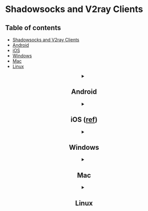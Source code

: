 # Shadowsocks and V2ray Clients

## Table of contents
- [Shadowsocks and V2ray Clients](#shadowsocks-and-v2ray-clients)
- [Android](#android)
- [iOS](#ios-ref)
- [Windows](#windows)
- [Mac](#mac)
- [Linux](#linux)

<details align="center">
  <summary>
    <h2>Android</h2>
  </summary>
  <table>
    <thead>
      <tr>
        <th style="text-align:left">VPN/proxy</th>
        <th style="text-align:center">Cores</th>
        <th style="text-align:left">Download</th>
      </tr>
    </thead>
    <tbody>
      <tr>
        <td style="text-align:left"><a href="https://github.com/SagerNet/SagerNet">SagerNet</a></td>
        <td style="text-align:center">sagernet</td>
        <td style="text-align:left"><a
            href="https://play.google.com/store/apps/details?id=io.nekohasekai.sagernet">Google Play</a></td>
      </tr>
      <tr>
        <td style="text-align:left"><a href="https://github.com/MatsuriDayo/Matsuri"> Matsuri</a></td>
        <td style="text-align:center">v2ray / sing-box</td>
        <td style="text-align:left"><a href="https://play.google.com/store/apps/details?id=moe.matsuri.lite">Google
            Play</a></td>
      </tr>
      <tr>
        <td style="text-align:left"><a href="https://github.com/2dust/v2rayNG">v2rayNG</a></td>
        <td style="text-align:center">xray / v2ray</td>
        <td style="text-align:left"><a href="https://play.google.com/store/apps/details?id=com.v2ray.ang">Google
            Play</a></td>
      </tr>
      <tr>
        <td style="text-align:left"><a
            href="https://github.com/xxf098/shadowsocksr-v2ray-trojan-android">shadowsocksr-v2ray-trojan-android</a>
        </td>
        <td style="text-align:center">v2ray</td>
        <td style="text-align:left"><a
            href="https://github.com/xxf098/shadowsocksr-v2ray-trojan-android/releases">GitHub Release</a></td>
      </tr>
      <tr>
        <td style="text-align:left"><a href="https://github.com/Kr328/ClashForAndroid">ClashForAndroid</a></td>
        <td style="text-align:center">clash</td>
        <td style="text-align:left"><a
            href="https://play.google.com/store/apps/details?id=com.github.kr328.clash">Google Play</a></td>
      </tr>
      <tr>
        <td style="text-align:left"><a href="https://github.com/shadowsocks/shadowsocks-android">shadowsocks-android</a>
        </td>
        <td style="text-align:center">shadowsocks</td>
        <td style="text-align:left"><a
            href="https://play.google.com/store/apps/details?id=com.github.shadowsocks">Google Play</a></td>
      </tr>
      <tr>
        <td style="text-align:left"><a href="https://github.com/Jigsaw-Code/outline-client">Outline</a></td>
        <td style="text-align:center">shadowsocks</td>
        <td style="text-align:left"><a
            href="https://play.google.com/store/apps/details?id=org.outline.android.client">Google Play</a></td>
      </tr>
      <tr>
        <td style="text-align:left"><a href="https://github.com/trojan-gfw/igniter">igniter</a></td>
        <td style="text-align:center">trojan</td>
        <td style="text-align:left"><a
            href="https://play.google.com/store/apps/details?id=io.github.trojan_gfw.igniter">Google Play</a></td>
      </tr>
    </tbody>
  </table>
</details>

<details align="center">
  <summary>
    <h2>iOS (<a href="https://openit.daycat.space/guide/ios.html">ref</a>)</h2>
  </summary>
  The first push Shadowrocket (commonly known as the small rocket). Little Rocket supports many formats, is easy to use,
  and supports sharing nodes.

  Quantumult and QuantumultX (commonly known as circle x) are written by the same author. Quantumult was last updated in
  2020, and QuantumultX is updated more frequently. QuantumultX is more professional in function, but it is also more
  expensive in price.

  QuantumultX and Surge are aimed at groups with more professional needs, and pay more attention to functions such as
  shunting rules, https decryption, and MitM (the corresponding price will be higher). At the same time, the UI is more
  beautiful and easy to customize

  Stash is the best choice for Clash rules on the iOS platform, and fully adapts to Clash Premium;

  Loon is the most emerging software, with Surge's beautiful interface, but it is still in the beta stage; Potatso 2 is
  relatively small.

  Free software includes OneClick (supports mainstream protocols such as ss, Trojan, Vmess); Shadowlink (doubtful about
  security, supports mainstream protocols)

  <ul>
    <li><a href="https://apps.apple.com/app/shadowrocket/id932747118">Shadowrocket</a></li>
    <li><a href="https://itunes.apple.com/us/app/outline-app/id1356177741">Outline</a></li>
    <li><a href="https://apps.apple.com/app/shadowlink-shadowsocks-vpn/id1439686518">ShadowLink</a></li>
    <li><a href="https://apps.apple.com/app/napsternetv/id1629465476">NapsternetV</a></li>
    <li><a href="https://apps.apple.com/us/app/oneclick-safe-easy-fast/id1545555197">OneClick</a></li>
    <li><a href="https://apps.apple.com/us/app/i2ray/id1445270056">i2Ray</a></li>
    <li><a href="https://apps.apple.com/us/app/fair-vpn/id1533873488">Fair VPN</a></li>
    <li><a href="https://apps.apple.com/app/stash/id1596063349">Stash - Rule Based Proxy</a></li>
    <li><a href="https://apps.apple.com/us/app/potatso-lite/id1239860606">Potatso Lite</a> </li>
    <li><a href="https://apps.apple.com/us/app/oriole-network-proxy/id1245170216">Oriole</a></li>
    <li><a href="https://apps.apple.com/us/app/spectre-vpn/id1508712998">Spectre VPN</a> </li>
  </ul>


</details>


<details align="center">
  <summary>
    <h2>Windows</h2>
  </summary>
  <table>
    <thead>
      <tr>
        <th style="text-align:left">VPN/proxy</th>
        <th style="text-align:center">Cores</th>
        <th style="text-align:left">Download</th>
      </tr>
    </thead>
    <tbody>
      <tr>
        <td style="text-align:left"><a href="https://github.com/Qv2ray/Qv2ray">Qv2ray</a></td>
        <td style="text-align:center">v2ray</td>
        <td style="text-align:left"><a href="https://github.com/Qv2ray/Qv2ray/releases">GitHub Release</a></td>
      </tr>
      <tr>
        <td style="text-align:left"><a href="https://github.com/MatsuriDayo/nekoray">nekoray</a></td>
        <td style="text-align:center">v2ray / sing-box</td>
        <td style="text-align:left"><a href="https://github.com/Matsuridayo/nekoray/releases">GitHub Release</a></td>
      </tr>
      <tr>
        <td style="text-align:left"><a href="https://github.com/2dust/v2rayN">v2rayN</a></td>
        <td style="text-align:center">xray / v2ray</td>
        <td style="text-align:left"><a href="https://github.com/2dust/v2rayN/releases">GitHub Release</a></td>
      </tr>
      <tr>
        <td style="text-align:left"><a href="https://github.com/netchx/netch">netch</a></td>
        <td style="text-align:center">sagernet</td>
        <td style="text-align:left"><a href="https://github.com/netchx/netch/releases">GitHub Release</a></td>
      </tr>
      <tr>
        <td style="text-align:left"><a href="https://github.com/shadowsocks/shadowsocks-windows">shadowsocks-windows</a>
        </td>
        <td style="text-align:center">shadowsocks</td>
        <td style="text-align:left"><a href="https://github.com/shadowsocks/shadowsocks-windows/releases">GitHub
            Release</a></td>
      </tr>
      <tr>
        <td style="text-align:left"><a
            href="https://github.com/shadowsocksrr/shadowsocksr-csharp">shadowsocksr-csharp</a></td>
        <td style="text-align:center">shadowsocks</td>
        <td style="text-align:left"><a href="https://github.com/shadowsocksrr/shadowsocksr-csharp/releases">GitHub
            Release</a></td>
      </tr>
      <tr>
        <td style="text-align:left"><a href="https://github.com/zzzgydi/clash-verge">Clash Verge</a></td>
        <td style="text-align:center">clash</td>
        <td style="text-align:left"><a href="https://github.com/zzzgydi/clash-verge/releases">GitHub Release</a></td>
      </tr>
      <tr>
        <td style="text-align:left"><a href="https://github.com/Fndroid/clash_for_windows_pkg">clash_for_windows_pkg</a>
        </td>
        <td style="text-align:center">clash</td>
        <td style="text-align:left"><a href="https://github.com/Fndroid/clash_for_windows_pkg/releases">GitHub
            Release</a></td>
      </tr>
      <tr>
        <td style="text-align:left"><a href="https://github.com/ClashrAuto/Clashr-Auto-Desktop">Clashr-Auto-Desktop</a>
        </td>
        <td style="text-align:center">clash</td>
        <td style="text-align:left"><a href="https://github.com/ClashrAuto/Clashr-Auto-Desktop/releases">GitHub
            Release</a></td>
      </tr>
      <tr>
        <td style="text-align:left"><a href="https://github.com/Jigsaw-Code/outline-client">Outline</a></td>
        <td style="text-align:center">shadowsocks</td>
        <td style="text-align:left"><a href="https://getoutline.org/get-started/#step-3">Official Site</a></td>
      </tr>
      <tr>
        <td style="text-align:left"><a href="https://github.com/SoftEtherVPN/SoftEtherVPN">SoftEtherVPN</a></td>
        <td style="text-align:center"></td>
        <td style="text-align:left"><a href="https://www.softether-download.com">Official Site</a></td>
      </tr>
    </tbody>
  </table>

</details>


<details align="center">
  <summary>
    <h2>Mac</h2>
  </summary>
  <table>
    <thead>
      <tr>
        <th style="text-align:left">VPN/proxy</th>
        <th style="text-align:center">Cores</th>
        <th style="text-align:left">Download</th>
      </tr>
    </thead>
    <tbody>
      <tr>
        <td style="text-align:left"><a href="https://github.com/Qv2ray/Qv2ray">Qv2ray</a></td>
        <td style="text-align:center">v2ray</td>
        <td style="text-align:left"><a href="https://github.com/Qv2ray/Qv2ray/releases">GitHub Release</a></td>
      </tr>
      <tr>
        <td style="text-align:left"><a href="https://github.com/MatsuriDayo/nekoray">nekoray</a></td>
        <td style="text-align:center">v2ray / sing-box</td>
        <td style="text-align:left"><a href="https://github.com/Matsuridayo/nekoray/releases">GitHub Release</a></td>
      </tr>
      <tr>
        <td style="text-align:left"><a href="https://github.com/2dust/v2rayN">v2rayN</a></td>
        <td style="text-align:center">xray / v2ray</td>
        <td style="text-align:left"><a href="https://github.com/2dust/v2rayN/releases">GitHub Release</a></td>
      </tr>
      <tr>
        <td style="text-align:left"><a href="https://github.com/netchx/netch">netch</a></td>
        <td style="text-align:center">sagernet</td>
        <td style="text-align:left"><a href="https://github.com/netchx/netch/releases">GitHub Release</a></td>
      </tr>
      <tr>
        <td style="text-align:left"><a href="https://github.com/shadowsocks/shadowsocks-windows">shadowsocks-windows</a>
        </td>
        <td style="text-align:center">shadowsocks</td>
        <td style="text-align:left"><a href="https://github.com/shadowsocks/shadowsocks-windows/releases">GitHub
            Release</a></td>
      </tr>
      <tr>
        <td style="text-align:left"><a
            href="https://github.com/shadowsocksrr/shadowsocksr-csharp">shadowsocksr-csharp</a></td>
        <td style="text-align:center">shadowsocks</td>
        <td style="text-align:left"><a href="https://github.com/shadowsocksrr/shadowsocksr-csharp/releases">GitHub
            Release</a></td>
      </tr>
      <tr>
        <td style="text-align:left"><a href="https://github.com/zzzgydi/clash-verge">Clash Verge</a></td>
        <td style="text-align:center">clash</td>
        <td style="text-align:left"><a href="https://github.com/zzzgydi/clash-verge/releases">GitHub Release</a></td>
      </tr>
      <tr>
        <td style="text-align:left"><a href="https://github.com/Fndroid/clash_for_windows_pkg">clash_for_windows_pkg</a>
        </td>
        <td style="text-align:center">clash</td>
        <td style="text-align:left"><a href="https://github.com/Fndroid/clash_for_windows_pkg/releases">GitHub
            Release</a></td>
      </tr>
      <tr>
        <td style="text-align:left"><a href="https://github.com/ClashrAuto/Clashr-Auto-Desktop">Clashr-Auto-Desktop</a>
        </td>
        <td style="text-align:center">clash</td>
        <td style="text-align:left"><a href="https://github.com/ClashrAuto/Clashr-Auto-Desktop/releases">GitHub
            Release</a></td>
      </tr>
      <tr>
        <td style="text-align:left"><a href="https://github.com/Jigsaw-Code/outline-client">Outline</a></td>
        <td style="text-align:center">shadowsocks</td>
        <td style="text-align:left"><a href="https://getoutline.org/get-started/#step-3">Official Site</a></td>
      </tr>
      <tr>
        <td style="text-align:left"><a href="https://github.com/SoftEtherVPN/SoftEtherVPN">SoftEtherVPN</a></td>
        <td style="text-align:center"></td>
        <td style="text-align:left"><a href="https://www.softether-download.com">Official Site</a></td>
      </tr>
    </tbody>
  </table>

</details>


<details align="center">
  <summary>
    <h2>Linux</h2>
  </summary>
  <table>
    <thead>
      <tr>
        <th style="text-align:left">VPN/proxy</th>
        <th style="text-align:center">Cores</th>
        <th style="text-align:left">Download</th>
      </tr>
    </thead>
    <tbody>
      <tr>
        <td style="text-align:left"><a href="https://github.com/Qv2ray/Qv2ray">Qv2ray</a></td>
        <td style="text-align:center">v2ray</td>
        <td style="text-align:left"><a href="https://github.com/Qv2ray/Qv2ray/releases">GitHub Release</a></td>
      </tr>
      <tr>
        <td style="text-align:left"><a href="https://github.com/MatsuriDayo/nekoray">nekoray</a></td>
        <td style="text-align:center">v2ray / sing-box</td>
        <td style="text-align:left"><a href="https://github.com/Matsuridayo/nekoray/releases">GitHub Release</a></td>
      </tr>
      <tr>
        <td style="text-align:left"><a href="https://github.com/v2rayA/v2rayA">v2rayA</a></td>
        <td style="text-align:center">v2ray / sagernet</td>
        <td style="text-align:left"><a href="https://github.com/v2rayA/v2rayA/releases">GitHub Release</a></td>
      </tr>
      <tr>
        <td style="text-align:left"><a href="https://github.com/jiangxufeng/v2rayL">v2rayL</a></td>
        <td style="text-align:center">v2ray</td>
        <td style="text-align:left"><a href="https://github.com/jiangxufeng/v2rayL/releases">GitHub Release</a></td>
      </tr>
      <tr>
        <td style="text-align:left"><a href="https://github.com/zzzgydi/clash-verge">Clash Verge</a></td>
        <td style="text-align:center">clash</td>
        <td style="text-align:left"><a href="https://github.com/zzzgydi/clash-verge/releases">GitHub Release</a></td>
      </tr>
      <tr>
        <td style="text-align:left"><a href="https://github.com/Fndroid/clash_for_windows_pkg">clash_for_windows_pkg</a>
        </td>
        <td style="text-align:center">clash</td>
        <td style="text-align:left"><a href="https://github.com/Fndroid/clash_for_windows_pkg/releases">GitHub
            Release</a></td>
      </tr>
      <tr>
        <td style="text-align:left"><a href="https://github.com/ClashrAuto/Clashr-Auto-Desktop">Clashr-Auto-Desktop</a>
        </td>
        <td style="text-align:center">clash</td>
        <td style="text-align:left"><a href="https://github.com/ClashrAuto/Clashr-Auto-Desktop/releases">GitHub
            Release</a></td>
      </tr>
      <tr>
        <td style="text-align:left"><a href="https://github.com/Jigsaw-Code/outline-client">Outline</a></td>
        <td style="text-align:center">shadowsocks</td>
        <td style="text-align:left"><a href="https://getoutline.org/get-started/#step-3">Official Site</a></td>
      </tr>
    </tbody>
  </table>

</details>
